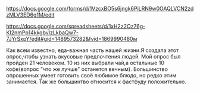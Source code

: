https://docs.google.com/forms/d/1VzcxBO5s6jngk6PiLRN9w0OAQLVCN2zdzMLV3ED6g1M/edit

https://docs.google.com/spreadsheets/d/1xH2z2Oz76g-KI2nmPp14kkgbvIzLkbaQw7-7JYrSxpY/edit#gid=1489573282&fvid=1869990480м 


Как всем известно, еда-важная часть нашей жизни.Я создала этот опрос,чтобы узнать вкусовые предпочтения людей. Мой опрос был пройден 21 человеком. 10 из них выбрали чай,а остальные 10 кофе(вопрос "что же лучше" останется вечным). Большинство опрошенных умеет готовить своё любимое блюдо, но редко этим занимается. Так же большинтво относится к фастфуду положительно.
